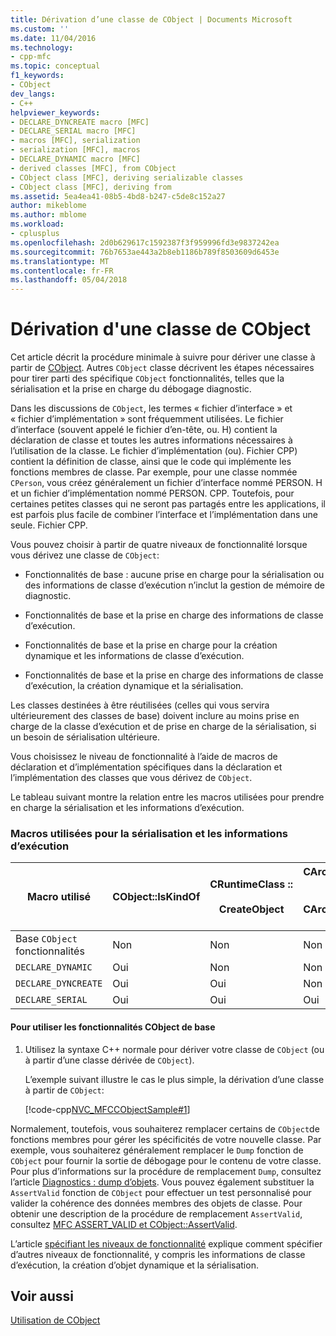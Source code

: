 ```yaml
---
title: Dérivation d’une classe de CObject | Documents Microsoft
ms.custom: ''
ms.date: 11/04/2016
ms.technology:
- cpp-mfc
ms.topic: conceptual
f1_keywords:
- CObject
dev_langs:
- C++
helpviewer_keywords:
- DECLARE_DYNCREATE macro [MFC]
- DECLARE_SERIAL macro [MFC]
- macros [MFC], serialization
- serialization [MFC], macros
- DECLARE_DYNAMIC macro [MFC]
- derived classes [MFC], from CObject
- CObject class [MFC], deriving serializable classes
- CObject class [MFC], deriving from
ms.assetid: 5ea4ea41-08b5-4bd8-b247-c5de8c152a27
author: mikeblome
ms.author: mblome
ms.workload:
- cplusplus
ms.openlocfilehash: 2d0b629617c1592387f3f959996fd3e9837242ea
ms.sourcegitcommit: 76b7653ae443a2b8eb1186b789f8503609d6453e
ms.translationtype: MT
ms.contentlocale: fr-FR
ms.lasthandoff: 05/04/2018
---
```

# <a name="deriving-a-class-from-cobject"></a>Dérivation d'une classe de CObject
Cet article décrit la procédure minimale à suivre pour dériver une classe à partir de [CObject](../mfc/reference/cobject-class.md). Autres `CObject` classe décrivent les étapes nécessaires pour tirer parti des spécifique `CObject` fonctionnalités, telles que la sérialisation et la prise en charge du débogage diagnostic.  
  
 Dans les discussions de `CObject`, les termes « fichier d’interface » et « fichier d’implémentation » sont fréquemment utilisées. Le fichier d’interface (souvent appelé le fichier d’en-tête, ou. H) contient la déclaration de classe et toutes les autres informations nécessaires à l’utilisation de la classe. Le fichier d’implémentation (ou). Fichier CPP) contient la définition de classe, ainsi que le code qui implémente les fonctions membres de classe. Par exemple, pour une classe nommée `CPerson`, vous créez généralement un fichier d’interface nommé PERSON. H et un fichier d’implémentation nommé PERSON. CPP. Toutefois, pour certaines petites classes qui ne seront pas partagés entre les applications, il est parfois plus facile de combiner l’interface et l’implémentation dans une seule. Fichier CPP.  
  
 Vous pouvez choisir à partir de quatre niveaux de fonctionnalité lorsque vous dérivez une classe de `CObject`:  
  
-   Fonctionnalités de base : aucune prise en charge pour la sérialisation ou des informations de classe d’exécution n’inclut la gestion de mémoire de diagnostic.  
  
-   Fonctionnalités de base et la prise en charge des informations de classe d’exécution.  
  
-   Fonctionnalités de base et la prise en charge pour la création dynamique et les informations de classe d’exécution.  
  
-   Fonctionnalités de base et la prise en charge des informations de classe d’exécution, la création dynamique et la sérialisation.  
  
 Les classes destinées à être réutilisées (celles qui vous servira ultérieurement des classes de base) doivent inclure au moins prise en charge de la classe d’exécution et de prise en charge de la sérialisation, si un besoin de sérialisation ultérieure.  
  
 Vous choisissez le niveau de fonctionnalité à l’aide de macros de déclaration et d’implémentation spécifiques dans la déclaration et l’implémentation des classes que vous dérivez de `CObject`.  
  
 Le tableau suivant montre la relation entre les macros utilisées pour prendre en charge la sérialisation et les informations d’exécution.  
  
### <a name="macros-used-for-serialization-and-run-time-information"></a>Macros utilisées pour la sérialisation et les informations d’exécution  
  
|Macro utilisé|CObject::IsKindOf|CRuntimeClass ::<br /><br /> CreateObject|CArchive::operator >><br /><br /> CArchive::operator <<|  
|----------------|-----------------------|--------------------------------------|-------------------------------------------------------|  
|Base `CObject` fonctionnalités|Non|Non|Non|  
|`DECLARE_DYNAMIC`|Oui|Non|Non|  
|`DECLARE_DYNCREATE`|Oui|Oui|Non|  
|`DECLARE_SERIAL`|Oui|Oui|Oui|  
  
#### <a name="to-use-basic-cobject-functionality"></a>Pour utiliser les fonctionnalités CObject de base  
  
1.  Utilisez la syntaxe C++ normale pour dériver votre classe de `CObject` (ou à partir d’une classe dérivée de `CObject`).  
  
     L’exemple suivant illustre le cas le plus simple, la dérivation d’une classe à partir de `CObject`:  
  
     [!code-cpp[NVC_MFCCObjectSample#1](../mfc/codesnippet/cpp/deriving-a-class-from-cobject_1.h)]  
  
 Normalement, toutefois, vous souhaiterez remplacer certains de `CObject`de fonctions membres pour gérer les spécificités de votre nouvelle classe. Par exemple, vous souhaiterez généralement remplacer le `Dump` fonction de `CObject` pour fournir la sortie de débogage pour le contenu de votre classe. Pour plus d’informations sur la procédure de remplacement `Dump`, consultez l’article [Diagnostics : dump d’objets](http://msdn.microsoft.com/en-us/727855b1-5a83-44bd-9fe3-f1d535584b59). Vous pouvez également substituer la `AssertValid` fonction de `CObject` pour effectuer un test personnalisé pour valider la cohérence des données membres des objets de classe. Pour obtenir une description de la procédure de remplacement `AssertValid`, consultez [MFC ASSERT_VALID et CObject::AssertValid](http://msdn.microsoft.com/en-us/7654fb75-9e9a-499a-8165-0a96faf2d5e6).  
  
 L’article [spécifiant les niveaux de fonctionnalité](../mfc/specifying-levels-of-functionality.md) explique comment spécifier d’autres niveaux de fonctionnalité, y compris les informations de classe d’exécution, la création d’objet dynamique et la sérialisation.  
  
## <a name="see-also"></a>Voir aussi  
 [Utilisation de CObject](../mfc/using-cobject.md)

